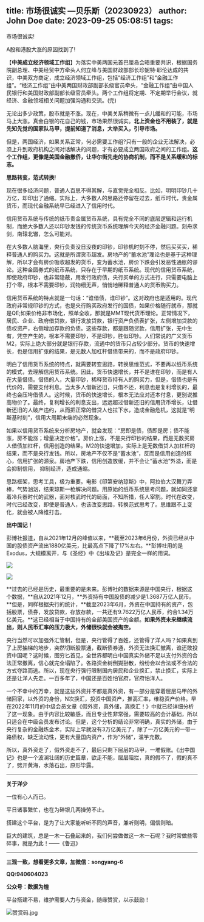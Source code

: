 title: 市场很诚实 —贝乐斯（20230923）
author: John Doe
date: 2023-09-25 05:08:51
tags:
---

市场很诚实!<!--more-->

A股和港股大涨的原因找到了!

【**中美成立经济领域工作组**】为落实中美两国元首巴厘岛会晤重要共识，根据国务院副总理、中美经贸中方牵头人何立峰与美国财政部部长珍妮特·耶伦达成的共识，中美双方商定，成立经济领域工作组，包括“经济工作组”和“金融工作组”。“经济工作组”由中美两国财政部副部长级官员牵头，“金融工作组”由中国人民银行和美国财政部副部长级官员牵头。两个工作组将定期、不定期举行会议，就经济、金融领域相关问题加强沟通和交流。(完)

无论出多少政策，股市就是不涨。现在，中美关系稍微有一点儿缓和的可能，市场马上大涨。真金白银的花自己的钱，市场果然很诚实。**北上资金也不用装了，就是先知先觉的国家队马甲，提前知道了消息，大举买入，引导市场。**

但是，两国经济，如果关系正常，何必需要工作组?只有一般的企业无法解决，必须上升到政府机构之间对话解决的问题，才有必要成立两国政府之间的工作组。**这个工作组，更像是美国金融撤侨，让华尔街先走的协商机制，而不是关系缓和的标志。**

**思路转变，范式转换!**

现在很多经济问题，普通人百思不得其解，与直觉完全相反。比如，明明印钞几十万亿，却印出了通缩。实际上，大多数人的思路还停留在过去，纸币时代，贵金属货币，而现代金融系统早已经进入了信用时代。

信用货币系统与传统的纸币贵金属货币系统，具有完全不同的底层逻辑和运行机制，而绝大多数人还以印钞发钱的传统货币系统理解今天的经济金融问题。刻舟求剑，南辕北辙，怎么可能对。

在大多数人脑海里，央行负责没日没夜的印钞，印钞机时刻不停，然后买买买，稀释普通人的购买力。这就是所谓货币超发。房地产的“蓄水池”理论也是基于这种理解，所以才会有房价吸收超发的货币，变为蓄水池，房价下跌会引发恶性通胀的谬论。这种金圆券式的纸币系统，只存在于早期的纸币系统。现代的信用货币系统，即使政府印钞，也非常隐蔽，用发行政府债，央行买单的方式进行，只需要电脑上打个零，根本不需要印钞，润物细无声，悄悄地稀释普通人的货币购买力。

信用货币系统的特点就是一句话：“谁借债，谁印钞”。这对政府也是适用的。现代政府非常规印钞的方式，也是央行购买政府发行的国债，如果价格随行就市，那就是QE;如果价格非市场化，照单全收，那就是MMT现代货币理论。正常情况下，居民、企业、政府借贷款，银行发放贷款，银行资产负债表扩张，左侧增加贷款的债权资产，右侧增加存款的负债。这些存款，都是跟随贷款，信用扩张，无中生有，凭空产生的，根本不需要印钞，不是印钞，胜似印钞。人们常说的广义货币M2，实际上绝大部分就是银行存款，流通中的货币只占较少部分。货币的快速增长，也是信用扩张的结果，是无数人加杠杆借债带来的，而不是政府印钞。

明白了信用货币系统的特点，就需要转变思路，转换思维范式，不要再以纸币系统的模式，去理解信用货币系统。因此，货币快速增长，并不是谁在印钞，而是有人在大量借债。借债的人，大量印钞，稀释货币持有人的购买力，但是，借债也是有代价的，需要支付利息。当太多人借新还旧，只借不还，利息也是复利增长的，最终也会压垮借债人。这时候，货币的快速增长，根本无法应对还本付息，更别说推高物价了。最终，复利增长的利息支出，远远超过借新还旧的信用货币增长，让借新还旧的人破产违约，从而把正常的借贷人也拉下水，造成金融危机，这就是“明斯基时刻”，信用大周期末端的必然现象。

如果以信用货币系统来分析房地产，就会发现：“房即是债，债即是房；债不能涨，房不能涨；增量决定价格”。房价上涨，不是央行印钞的结果，而是无数买房人借债加杠杆，信用创造的结果。M2的快速增加，实际上是无数借贷人加杠杆的结果，而不是央行发钱。所以，房地产不仅不是“蓄水池”，反而是信用创造的核心，信用扩张的源泉。房地产下跌，信用创造放缓，并不会让“蓄水池”外溢，而是会抑制信用，
抑制经济，造成通缩。

思路框架，思考工具，极为重要。电影《印第安纳琼斯》中，阿拉伯大汉舞刀弄棒，气势汹汹，结果琼斯一枪解决问题。用原始的纸币系统思考问题，就如同还拿着冷兵器时代的武器，面对核武时代的局面，不知所措，任人宰割。时代在改变，时代已经改变，即使是普通人，也该改变思路，转换范式思考了。思维跟不上变化，就会被人降维打击。

**出中国记！**

彭博社报道，自从2021年12月的峰值以来，**截至2023年6月份，外资已经从中国的股债资产流出1880亿美元，比最高点下降了17%左右。**彭博社用的是Exodus，大规模离开，与《圣经》中《出埃及记》是完全一样的用词。

![](/images/20230924001.png)

![](/images/20230924002.png)

**过去的已经是历史，最重要的是未来。彭博社的数据来源是中国央行，根据这个数据，**自从2021年12月，**外资持有中国股债的减少是1.3687万亿人民币。**但是，同样根据央行的统计，**截至2023年6月，外资在中国持有的资产，包括股票，债券，发放贷款，存放存款，一共还有9.7622万亿人民币，约合1.34万亿美元。**这已经相当于中国持有的全部美国资产的金额。**如果外资未来继续流出，则人民币汇率的压力极大，外储很快就会被掏空。**

央行当然可以加强外汇管制，但是，央行管得了百姓，还管得了洋人吗？如果真到了上房抽梯的地步，突然切断股票通，截断债券通，外资无法换汇撤离，谁还敢投资中国呢？这时候，图穷匕首见，全世界都明白中国真实外储不足以支付外资的合法正常撤离，信心就完全塌陷了。各路资金树倒猢狲散，纷纷会以合法或不合法的方式夺路而逃。所以，现在央行强行限制国内居民和企业换汇，禁止换汇，实际上还是让洋人先走。一百多年了，中国还是百姓怕官府，官府怕洋人。

一个不幸中的万幸，就是这些外资并不都是真外资，有一部分是穿着层层马甲的外储回家，以外资的身份，N次换汇，投资中国资产，推高汇率，维稳资产价格。早在2022年11月的中级会员文章《假外资，真外储，真换汇！》中就已经详细分析了这一现象。由于内容比较敏感，而且专业性非常强，需要较高的会计基础，所以只适合在中级会员发布讨论。但是，这个分析的结论非常明确，真实的外储，由于央行复杂的金融炼金术，实际上早就没有3万亿美元了，除了一万亿美元的一带一路债权，缺乏流动性，更有大量国内资产，作为“外储”，滥竽充数。

所以，真外资走了，假外资走不了，最后只剩下层层的马甲，一堆假账。《出中国记》也是一个波澜壮阔的历史篇章，欲走不能，层层阻拦，真的假不了，假的真不了，劈开黄海，水落石出，原形毕露。
- - -
**关于洋少**

一位有心人而已。

平日诸事繁忙，也在为碎银几两操劳不止。

搭建这个平台，是为了让大家能听听不同的声音，兼听则明，偏信则暗。

巨大的建筑，总是一木一石叠起来的，我们何尝做做这一木一石呢？我时常做些零碎事，就是为此！——《鲁迅》

---

**三观一致，想看更多文章，加微信：songyang-6**

**QQ:940604023**

**公众号：数据为煌** 

平台搭建不易，维护需要人力与资金，随缘赞赏，以示鼓励！

![赞赏码.jpg](/images/zanshang.jpg)